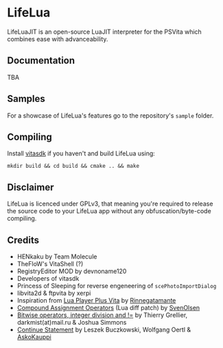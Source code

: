 # LifeLua
LifeLuaJIT is an open-source LuaJIT interpreter for the PSVita which combines ease with advanceability.
## Documentation
TBA
## Samples
For a showcase of LifeLua's features go to the repository's `sample` folder.
## Compiling
Install [vitasdk](https://github.com/vitasdk) if you haven't and build LifeLua using:

```
mkdir build && cd build && cmake .. && make
```
## Disclaimer
LifeLua is licenced under GPLv3, that meaning you're required to release the source code to your LifeLua app without any obfuscation/byte-code compiling.
## Credits
* HENkaku by Team Molecule
* TheFloW's VitaShell (?)
* RegistryEditor MOD by devnoname120
* Developers of vitasdk
* Princess of Sleeping for reverse engeneering of `scePhotoImportDialog`
* libvita2d & ftpvita by xerpi
* Inspiration from [Lua Player Plus Vita](https://github.com/Rinnegatamante/lpp-vita) by [Rinnegatamante](https://github.com/Rinnegatamante)
* [Compound Assignment Operators](http://lua-users.org/files/wiki_insecure/power_patches/5.2/compound-5.2.2.patch) (Lua diff patch) by [SvenOlsen](http://lua-users.org/wiki/SvenOlsen)
* [Bitwise operators, integer division and !=](http://lua-users.org/files/wiki_insecure/power_patches/5.1/bitwise_operators_5.1.4_1.patch) by Thierry Grellier, darkmist(at)mail.ru & Joshua Simmons
* [Continue Statement](https://lua-users.org/files/wiki_insecure/power_patches/5.1/continue-5.1.3.patch) by Leszek Buczkowski, Wolfgang Oertl & [AskoKauppi](https://lua-users.org/wiki/AskoKauppi)
